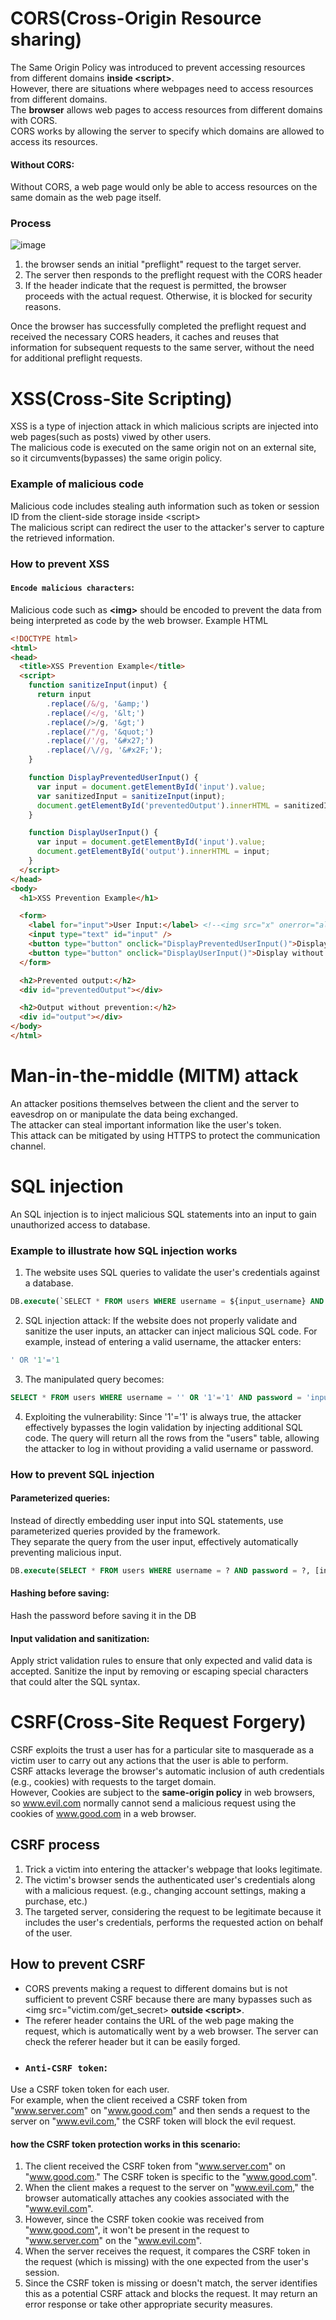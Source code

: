 # CORS(Cross-Origin Resource sharing)
The Same Origin Policy was introduced to prevent accessing resources from different domains **inside \<script>**.<br>
However, there are situations where webpages need to access resources from different domains.<br>
The **browser** allows web pages to access resources from different domains with CORS.<br>
CORS works by allowing the server to specify which domains are allowed to access its resources.<br>
#### Without CORS:
Without CORS, a web page would only be able to access resources on the same domain as the web page itself.<br>

### Process
![image](https://user-images.githubusercontent.com/67142421/183492714-17a6d283-1c28-4377-9a5b-0b3de112ec1a.png)
1. the browser sends an initial "preflight" request to the target server.
2. The server then responds to the preflight request with the CORS header
3. If the header indicate that the request is permitted, the browser proceeds with the actual request. Otherwise, it is blocked for security reasons.

Once the browser has successfully completed the preflight request and received the necessary CORS headers, it caches and reuses that information for subsequent requests to the same server, without the need for additional preflight requests.

# XSS(Cross-Site Scripting)
XSS is a type of injection attack in which malicious scripts are injected into web pages(such as posts) viwed by other users.<br>
The malicious code is executed on the same origin not on an external site, so it circumvents(bypasses) the same origin policy.<br>
### Example of malicious code
Malicious code includes stealing auth information such as token or session ID from the client-side storage inside \<script><br>
The malicious script can redirect the user to the attacker's server to capture the retrieved information.<br>

### How to prevent XSS
#### `Encode malicious characters`:
Malicious code such as **<**img**>** should be encoded to prevent the data from being interpreted as code by the web browser.
Example HTML
~~~html
<!DOCTYPE html>
<html>
<head>
  <title>XSS Prevention Example</title>
  <script>
    function sanitizeInput(input) {
      return input
        .replace(/&/g, '&amp;')
        .replace(/</g, '&lt;')
        .replace(/>/g, '&gt;')
        .replace(/"/g, '&quot;')
        .replace(/'/g, '&#x27;')
        .replace(/\//g, '&#x2F;');
    }

    function DisplayPreventedUserInput() {
      var input = document.getElementById('input').value;
      var sanitizedInput = sanitizeInput(input);
      document.getElementById('preventedOutput').innerHTML = sanitizedInput;
    }

    function DisplayUserInput() {
      var input = document.getElementById('input').value;
      document.getElementById('output').innerHTML = input;
    }
  </script>
</head>
<body>
  <h1>XSS Prevention Example</h1>

  <form>
    <label for="input">User Input:</label> <!--<img src="x" onerror="alert('XSS Attack!')">-->
    <input type="text" id="input" />
    <button type="button" onclick="DisplayPreventedUserInput()">Display</button>
    <button type="button" onclick="DisplayUserInput()">Display without prevention</button>
  </form>

  <h2>Prevented output:</h2>
  <div id="preventedOutput"></div>

  <h2>Output without prevention:</h2>
  <div id="output"></div>
</body>
</html>
~~~
  
# Man-in-the-middle (MITM) attack
An attacker positions themselves between the client and the server to eavesdrop on or manipulate the data being exchanged.<br>
The attacker can steal important information like the user's token.<br>
This attack can be mitigated by using HTTPS to protect the communication channel.<br>

# SQL injection
An SQL injection is to inject malicious SQL statements into an input to gain unauthorized access to database.
### Example to illustrate how SQL injection works
1. The website uses SQL queries to validate the user's credentials against a database.
~~~sql
DB.execute(`SELECT * FROM users WHERE username = ${input_username} AND password = ${input_password}`);
~~~
2. SQL injection attack:
If the website does not properly validate and sanitize the user inputs, an attacker can inject malicious SQL code. For example, instead of entering a valid username, the attacker enters:
~~~sql
' OR '1'='1
~~~
3. The manipulated query becomes:
~~~sql
SELECT * FROM users WHERE username = '' OR '1'='1' AND password = 'input_password';
~~~

4. Exploiting the vulnerability:
Since '1'='1' is always true, the attacker effectively bypasses the login validation by injecting additional SQL code. The query will return all the rows from the "users" table, allowing the attacker to log in without providing a valid username or password.

### How to prevent SQL injection
#### Parameterized queries:
Instead of directly embedding user input into SQL statements, use parameterized queries provided by the framework.<br>
They separate the query from the user input, effectively automatically preventing malicious input.<br>
~~~sql
DB.execute(SELECT * FROM users WHERE username = ? AND password = ?, [input_username, input_password]);
~~~
#### Hashing before saving:
Hash the password before saving it in the DB
#### Input validation and sanitization:
Apply strict validation rules to ensure that only expected and valid data is accepted. Sanitize the input by removing or escaping special characters that could alter the SQL syntax.

# CSRF(Cross-Site Request Forgery)
CSRF exploits the trust a user has for a particular site to masquerade as a victim user to carry out any actions that the user is able to perform.<br>
CSRF attacks leverage the browser's automatic inclusion of auth credentials (e.g., cookies) with requests to the target domain.<br>
However, Cookies are subject to the **same-origin policy** in web browsers, so www.evil.com normally cannot send a malicious request using the cookies of www.good.com in a web browser.
## CSRF process
1. Trick a victim into entering the attacker's webpage that looks legitimate.
2. The victim's browser sends the authenticated user's credentials along with a malicious request. (e.g., changing account settings, making a purchase, etc.)
3. The targeted server, considering the request to be legitimate because it includes the user's credentials, performs the requested action on behalf of the user.
## How to prevent CSRF
- CORS prevents making a request to different domains but is not sufficient to prevent CSRF because there are many bypasses such as \<img src="victim.com/get_secret> **outside \<script>**.<br>
- The referer header contains the URL of the web page making the request, which is automatically went by a web browser. The server can check the referer header but it can be easily forged.
- ### `Anti-CSRF token`:
Use a CSRF token token for each user.<br>
For example, when the client received a CSRF token from "www.server.com" on "www.good.com" and then sends a request to the server on "www.evil.com," the CSRF token will block the evil request.<br>
#### how the CSRF token protection works in this scenario:
1. The client received the CSRF token from "www.server.com" on "www.good.com." The CSRF token is specific to the "www.good.com".
2. When the client makes a request to the server on "www.evil.com," the browser automatically attaches any cookies associated with the "www.evil.com".
3. However, since the CSRF token cookie was received from "www.good.com", it won't be present in the request to "www.server.com" on the "www.evil.com".
4. When the server receives the request, it compares the CSRF token in the request (which is missing) with the one expected from the user's session.
5. Since the CSRF token is missing or doesn't match, the server identifies this as a potential CSRF attack and blocks the request. It may return an error response or take other appropriate security measures.

